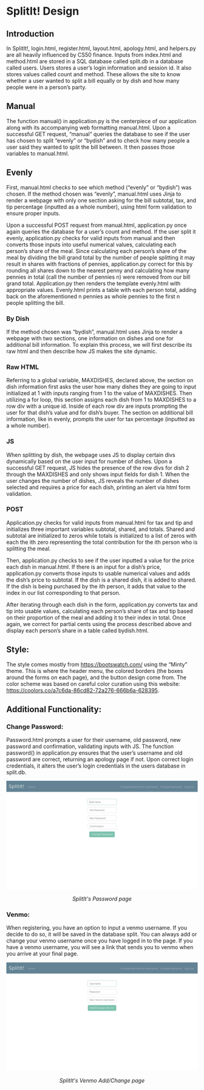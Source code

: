 # SplitIt! Design
## Introduction

In SplitIt!, login.html, register.html, layout.html, apology.html, and helpers.py are all heavily influenced by CS50 finance. Inputs from index.html and method.html are stored in a SQL database called split.db in a database called users. Users stores a user’s login information and session id. It also stores values called count and method. These allows the site to know whether a user wanted to split a bill equally or by dish and how many people were in a person’s party.

## Manual
The function manual() in application.py is the centerpiece of our application along with its accompanying web formatting manual.html. Upon a successful GET request, “manual” queries the database to see if the user has chosen to split “evenly” or “bydish” and to check how many people a user said they wanted to split the bill between. It then passes those variables to manual.html.

## Evenly
First, manual.html checks to see which method (“evenly” or “bydish”) was chosen. If the method chosen was “evenly”, manual.html uses Jinja to render a webpage with only one section asking for the bill subtotal, tax, and tip percentage (inputted as a whole number), using html form validation to ensure proper inputs.

Upon a successful POST request from manual.html, application.py once again queries the database for a user’s count and method. If the user split it evenly, application.py checks for valid inputs from manual and then converts those inputs into useful numerical values, calculating each person’s share of the meal. Since calculating each person’s share of the meal by dividing the bill grand total by the number of people splitting it may result in shares with fractions of pennies, application.py correct for this by rounding all shares down to the nearest penny and calculating how many pennies in total (call the number of pennies n) were removed from our bill grand total. Application.py then renders the template evenly.html with appropriate values. Evenly.html prints a table with each person total, adding back on the aforementioned n pennies as whole pennies to the first n people splitting the bill.

### By Dish
If the method chosen was “bydish”, manual.html uses Jinja to render a webpage with two sections, one information on dishes and one for additional bill information. To explain this process, we will first describe its raw html and then describe how JS makes the site dynamic.

### Raw HTML
Referring to a global variable, MAXDISHES, declared above, the section on dish information first asks the user how many dishes they are going to input initialized at 1 with inputs ranging from 1 to the value of MAXDISHES. Then utilizing a for loop, this section assigns each dish from 1 to MAXDISHES to a row div with a unique id. Inside of each row div are inputs prompting the user for that dish’s value and for dish’s buyer. The section on additional bill information, like in evenly, prompts the user for tax percentage (inputted as a whole number).

### JS
When splitting by dish, the webpage uses JS to display certain divs dynamically based on the user input for number of dishes. Upon a successful GET request, JS hides the presence of the row divs for dish 2 through the MAXDISHES and only shows input fields for dish 1. When the user changes the number of dishes, JS reveals the number of dishes selected and requires a price for each dish, printing an alert via html form validation.

### POST
Application.py checks for valid inputs from manual.html for tax and tip and initializes three important variables subtotal, shared, and totals. Shared and subtotal are initialized to zeros while totals is initialized to a list of zeros with each the ith zero representing the total contribution for the ith person who is splitting the meal.

Then, application.py checks to see if the user inputted a value for the price each dish in manual.html. If there is an input for a dish’s price, application.py converts those inputs to usable numerical values and adds the dish’s price to subtotal. If the dish is a shared dish, it is added to shared. If the dish is being purchased by the ith person, it adds that value to the index in our list corresponding to that person.

After iterating through each dish in the form, application.py converts tax and tip into usable values, calculating each person’s share of tax and tip based on their proportion of the meal and adding it to their index in total. Once again, we correct for partial cents using the process described above and display each person’s share in a table called bydish.html.

## Style:
The style comes mostly from https://bootswatch.com/ using the “Minty” theme. This is where the header menu, the colored borders (the boxes around the forms on each page), and the button design come from. The color scheme was based on careful color curation using this website: https://coolors.co/a7c6da-86cd82-72a276-666b6a-628395.

## Additional Functionality:
### Change Password:
Password.html prompts a user for their username, old password, new password and confirmation, validating inputs with JS. The function password() in application.py ensures that the user’s username and old password are correct, returning an apology page if not. Upon correct login credentials, it alters the user’s login credentials in the users database in split.db.

![password](/screenshots/password.png)
<p align="center">
  <em>SplitIt's Password page</em>
</p>

### Venmo:
When registering, you have an option to input a venmo username. If you decide to do so, it will be saved in the database split. You can always add or change your venmo username once you have logged in to the page. If you have a venmo username, you will see a link that sends you to venmo when you arrive at your final page.

![venmo](/screenshots/venmo.png)
<p align="center">
  <em>SplitIt's Venmo Add/Change page</em>
</p>